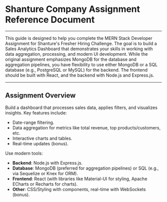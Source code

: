 # Shanture Company Assignment Reference Document

---

This guide is designed to help you complete the MERN Stack Developer Assignment for Shanture's Fresher Hiring Challenge. The goal is to build a Sales Analytics Dashboard that demonstrates your skills in working with data aggregation, processing, and modern UI development. While the original assignment emphasizes MongoDB for the database and aggregation pipelines, you have flexibility to use either MongoDB or a SQL database (e.g., PostgreSQL or MySQL) for the backend. The frontend should be built with React, and the backend with Node.js and Express.js.

---

## Assignment Overview

Build a dashboard that processes sales data, applies filters, and visualizes insights. Key features include:

- Date-range filtering.
- Data aggregation for metrics like total revenue, top products/customers, etc.
- Interactive charts and tables.
- Real-time updates (bonus).

Use modern tools:

- **Backend**: Node.js with Express.js.
- **Database**: MongoDB (preferred for aggregation pipelines) or SQL (e.g., via Sequelize or Knex for ORM).
- **Frontend**: React (with libraries like Material-UI for styling, Apache ECharts or Recharts for charts).
- **Other**: CSS/Styling with components, real-time with WebSockets (bonus).
